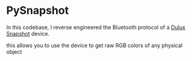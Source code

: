 # PySnapshot

In this codebase, I reverse engineered the Bluetooth protocol of a [Dulux Snapshot](https://good-design.org/projects/snapshot/) device.

this allows you to use the device to get raw RGB colors of any physical object
